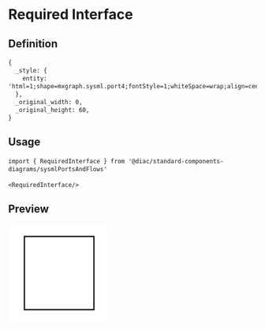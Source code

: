 # Required Interface

## Definition

```
{
  _style: { 
    entity: 'html=1;shape=mxgraph.sysml.port4;fontStyle=1;whiteSpace=wrap;align=center;',
  },
  _original_width: 0,
  _original_height: 60,
}
```

## Usage

```
import { RequiredInterface } from '@diac/standard-components-diagrams/sysmlPortsAndFlows'

<RequiredInterface/>
```

## Preview

<img src="./required-interface.png" width="200"/>
